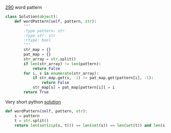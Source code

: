 [290](https://leetcode.com/problems/word-pattern/) word pattern

```python
class Solution(object):
    def wordPattern(self, pattern, str):
        """
        :type pattern: str
        :type str: str
        :rtype: bool
        """
        str_map = {}
        pat_map = {}
        str_array = str.split()
        if len(str_array) != len(pattern):
            return False
        for i, s in enumerate(str_array):
            if str_map.get(s, -1) != pat_map.get(pattern[i], -1):
                return False
            str_map[s] = pat_map[pattern[i]] = i
        return True
```

Very short python [solution](https://leetcode.com/problems/word-pattern/discuss/73433/Short-in-Python)

```python
def wordPattern(self, pattern, str):
    s = pattern
    t = str.split()
    return len(set(zip(s, t))) == len(set(s)) == len(set(t)) and len(s) == len(t)
```